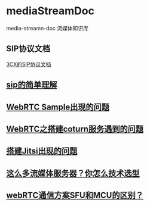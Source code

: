 # mediaStreamDoc
media-streamn-doc 流媒体知识库

## SIP协议文档
[3CX的SIP协议文档](./3CX/VoIP_Protocols.md)

## [sip的简单理解](https://blog.csdn.net/qq_28880087/article/details/106579698)


## [WebRTC Sample出现的问题](https://blog.csdn.net/qq_28880087/article/details/107022803)

## [WebRTC之搭建coturn服务遇到的问题](https://blog.csdn.net/qq_28880087/article/details/106960293)

## [搭建Jitsi出现的问题](https://blog.csdn.net/qq_28880087/article/details/106952246)

## [这么多流媒体服务器？你怎么技术选型](https://blog.csdn.net/qq_28880087/article/details/106604113)

## [webRTC通信方案SFU和MCU的区别？](https://blog.csdn.net/qq_28880087/article/details/106601309)